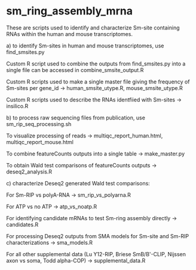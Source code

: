# sm_ring_assembly_mrna

These are scripts used to identify and characterize Sm-site containing RNAs within the human and mouse transcriptomes.

a) to identify Sm-sites in human and mouse transcriptomes, use find_smsites.py

Custom R script used to combine the outputs from find_smsites.py into a single file can be accessed in combine_smsite_output.R

Custom R scripts used to make a single master file giving the frequency of Sm-sites per gene_id -> human_smsite_utype.R, mouse_smsite_utype.R

Custom R scripts used to describe the RNAs identfiied with Sm-sites -> insilico.R

b) to process raw sequencing files from publication, use sm_rip_seq_processing.sh

To visualize processing of reads -> multiqc_report_human.html, multiqc_report_mouse.html

To combine featureCounts outputs into a single table -> make_master.py

To obtain Wald test comparisons of featureCounts outputs -> deseq2_analysis.R

c) characterize Deseq2 generated Wald test comparisons:

For Sm-RIP vs polyA-RNA -> sm_rip_vs_polyarna.R

For ATP vs no ATP -> atp_vs_noatp.R

For identifying candidate mRNAs to test Sm-ring assembly directly -> candidates.R

For processing Deseq2 outputs from SMA models for Sm-site and Sm-RIP characterizations -> sma_models.R

For all other supplemental data (Lu Y12-RIP, Briese SmB/B'-CLIP, Nijssen axon vs soma, Todd alpha-COP) -> supplemental_data.R

     
